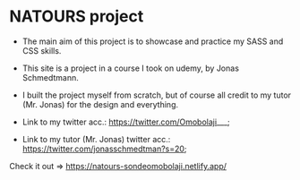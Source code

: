 # NATOURS project

- The main aim of this project is to showcase and practice my SASS and CSS skills.
- This site is a project in a course I took on udemy, by Jonas Schmedtmann.
- I built the project myself from scratch, but of course all credit to my tutor (Mr. Jonas) for the design and everything.

- Link to my twitter acc.: https://twitter.com/Omobolaji___;
- Link to my tutor (Mr. Jonas) twitter acc.: https://twitter.com/jonasschmedtman?s=20;

Check it out => https://natours-sondeomobolaji.netlify.app/
